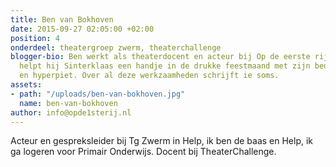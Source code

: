 ```yaml
---
title: Ben van Bokhoven
date: 2015-09-27 02:05:00 +02:00
position: 4
onderdeel: theatergroep zwerm, theaterchallenge
blogger-bio: Ben werkt als theaterdocent en acteur bij Op de eerste rij. Daarnaast
  helpt hij Sinterklaas een handje in de drukke feestmaand met zijn bedrijf Sinterklaas
  en hyperpiet. Over al deze werkzaamheden schrijft ie soms.
assets:
- path: "/uploads/ben-van-bokhoven.jpg"
  name: ben-van-bokhoven
author: info@opde1sterij.nl
---
```


Acteur en gespreksleider bij Tg Zwerm in Help, ik ben de baas en Help, ik ga logeren voor Primair Onderwijs.
Docent bij TheaterChallenge.